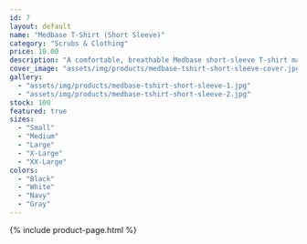 ```yaml
---
id: 7
layout: default
name: "Medbase T-Shirt (Short Sleeve)"
category: "Scrubs & Clothing"
price: 10.00
description: "A comfortable, breathable Medbase short-sleeve T-shirt made from high-quality cotton. Perfect for casual wear or medical student events. Available in various sizes and colors."
cover_image: "assets/img/products/medbase-tshirt-short-sleeve-cover.jpg"
gallery:
  - "assets/img/products/medbase-tshirt-short-sleeve-1.jpg"
  - "assets/img/products/medbase-tshirt-short-sleeve-2.jpg"
stock: 100
featured: true
sizes:
  - "Small"
  - "Medium"
  - "Large"
  - "X-Large"
  - "XX-Large"
colors:
  - "Black"
  - "White"
  - "Navy"
  - "Gray"
---
```

{% include product-page.html %}